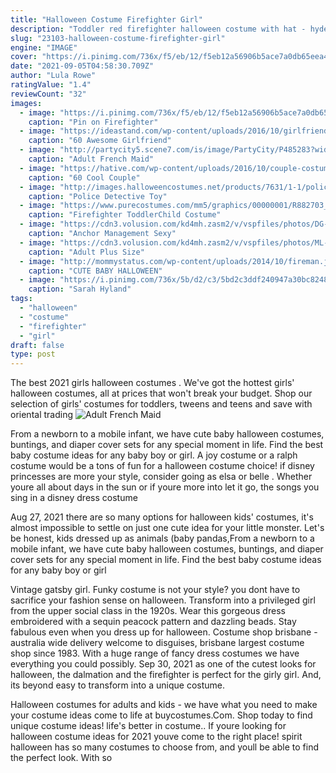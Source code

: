 ```yaml
---
title: "Halloween Costume Firefighter Girl"
description: "Toddler red firefighter halloween costume with hat - hyde & eek!  Up in stores shipping same day delivery include out of stock costume apparel bottoms costume apparel sets costume apparel tops costume full body apparel girl"
slug: "23103-halloween-costume-firefighter-girl"
engine: "IMAGE"
cover: "https://i.pinimg.com/736x/f5/eb/12/f5eb12a56906b5ace7a0db65eea40d8d--teen-halloween-costumes-teen-costumes.jpg"
date: "2021-09-05T04:58:30.709Z"
author: "Lula Rowe"
ratingValue: "1.4"
reviewCount: "32"
images:
  - image: "https://i.pinimg.com/736x/f5/eb/12/f5eb12a56906b5ace7a0db65eea40d8d--teen-halloween-costumes-teen-costumes.jpg"
    caption: "Pin on Firefighter"
  - image: "https://ideastand.com/wp-content/uploads/2016/10/girlfriend-group-costume/21-girlfriend-group-costume-ideas.jpg"
    caption: "60 Awesome Girlfriend"
  - image: "http://partycity5.scene7.com/is/image/PartyCity/P485283?wid=300"
    caption: "Adult French Maid"
  - image: "https://hative.com/wp-content/uploads/2016/10/couple-costumes/12-couple-costume-ideas-7.jpg"
    caption: "60 Cool Couple"
  - image: "http://images.halloweencostumes.net/products/7631/1-1/police-detective-toy-gun.jpg"
    caption: "Police Detective Toy"
  - image: "https://www.purecostumes.com/mm5/graphics/00000001/R882703_full_1.jpg"
    caption: "Firefighter ToddlerChild Costume"
  - image: "https://cdn3.volusion.com/kd4mh.zasm2/v/vspfiles/photos/DG-8248-3.jpg"
    caption: "Anchor Management Sexy"
  - image: "https://cdn3.volusion.com/kd4mh.zasm2/v/vspfiles/photos/ML-70494Q-3.jpg"
    caption: "Adult Plus Size"
  - image: "http://mommystatus.com/wp-content/uploads/2014/10/fireman.jpg"
    caption: "CUTE BABY HALLOWEEN"
  - image: "https://i.pinimg.com/736x/5b/d2/c3/5bd2c3ddf240947a30bc824820c38db6.jpg"
    caption: "Sarah Hyland"
tags:
  - "halloween"
  - "costume"
  - "firefighter"
  - "girl"
draft: false
type: post
---
```


The best 2021 girls halloween costumes . We've got the hottest girls' halloween costumes, all at prices that won't break your budget. Shop our selection of girls' costumes for toddlers, tweens and teens and save with oriental trading
![Adult French Maid](http://partycity5.scene7.com/is/image/PartyCity/P485283?wid=300 "Adult French Maid")

From a newborn to a mobile infant, we have cute baby halloween costumes, buntings, and diaper cover sets for any special moment in life. Find the best baby costume ideas for any baby boy or girl. A joy costume or a ralph costume would be a tons of fun for a halloween costume choice! if disney princesses are more your style, consider going as elsa or belle . Whether youre all about days in the sun or if youre more into let it go, the songs you sing in a disney dress costume
<!--inArticleAds-->

<!--galleryOne-->

Aug 27, 2021 there are so many options for halloween kids' costumes, it's almost impossible to settle on just one cute idea for your little monster. Let's be honest, kids dressed up as animals (baby pandas,From a newborn to a mobile infant, we have cute baby halloween costumes, buntings, and diaper cover sets for any special moment in life. Find the best baby costume ideas for any baby boy or girl
<!--inArticleAds-->

<!--galleryTwo-->

Vintage gatsby girl. Funky costume is not your style? you dont have to sacrifice your fashion sense on halloween. Transform into a privileged girl from the upper social class in the 1920s. Wear this gorgeous dress embroidered with a sequin peacock pattern and dazzling beads. Stay fabulous even when you dress up for halloween. Costume shop brisbane - australia wide delivery welcome to disguises, brisbane largest costume shop since 1983. With a huge range of fancy dress costumes we have everything you could possibly. Sep 30, 2021 as one of the cutest looks for halloween, the dalmation and the firefighter is perfect for the girly girl. And, its beyond easy to transform into a unique costume.
<!--galleryThree-->

Halloween costumes for adults and kids - we have what you need to make your costume ideas come to life at buycostumes.Com. Shop today to find unique costume ideas! life's better in costume.. If youre looking for halloween costume ideas for 2021 youve come to the right place! spirit halloween has so many costumes to choose from, and youll be able to find the perfect look. With so